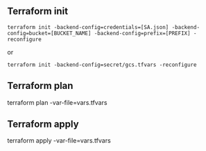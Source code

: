 ## Terraform init

```
terraform init -backend-config=credentials=[SA.json] -backend-config=bucket=[BUCKET_NAME] -backend-config=prefix=[PREFIX] -reconfigure  
```

or 

```
terraform init -backend-config=secret/gcs.tfvars -reconfigure
```

## Terraform plan

terraform plan -var-file=vars.tfvars

## Terraform apply

terraform apply -var-file=vars.tfvars